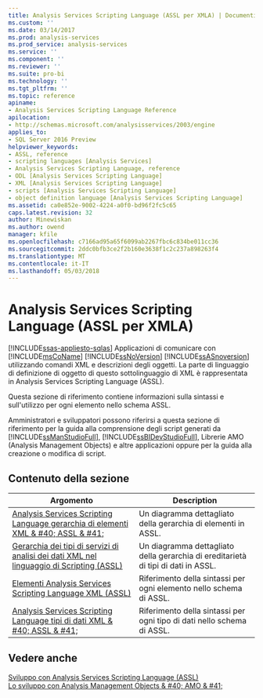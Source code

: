 ```yaml
---
title: Analysis Services Scripting Language (ASSL per XMLA) | Documenti Microsoft
ms.custom: ''
ms.date: 03/14/2017
ms.prod: analysis-services
ms.prod_service: analysis-services
ms.service: ''
ms.component: ''
ms.reviewer: ''
ms.suite: pro-bi
ms.technology: ''
ms.tgt_pltfrm: ''
ms.topic: reference
apiname:
- Analysis Services Scripting Language Reference
apilocation:
- http://schemas.microsoft.com/analysisservices/2003/engine
applies_to:
- SQL Server 2016 Preview
helpviewer_keywords:
- ASSL, reference
- scripting languages [Analysis Services]
- Analysis Services Scripting Language, reference
- ODL [Analysis Services Scripting Language]
- XML [Analysis Services Scripting Language]
- scripts [Analysis Services Scripting Language]
- object definition language [Analysis Services Scripting Language]
ms.assetid: ca0e852e-9002-4224-a0f0-bd96f2fc5c65
caps.latest.revision: 32
author: Minewiskan
ms.author: owend
manager: kfile
ms.openlocfilehash: c7166ad95a65f6099ab2267fbc6c834be011cc36
ms.sourcegitcommit: 2ddc0bfb3ce2f2b160e3638f1c2c237a898263f4
ms.translationtype: MT
ms.contentlocale: it-IT
ms.lasthandoff: 05/03/2018
---
```

# <a name="analysis-services-scripting-language-assl-for-xmla"></a>Analysis Services Scripting Language (ASSL per XMLA)
[!INCLUDE[ssas-appliesto-sqlas](../../includes/ssas-appliesto-sqlas.md)]
  Applicazioni di comunicare con [!INCLUDE[msCoName](../../includes/msconame-md.md)] [!INCLUDE[ssNoVersion](../../includes/ssnoversion-md.md)] [!INCLUDE[ssASnoversion](../../includes/ssasnoversion-md.md)] utilizzando comandi XML e descrizioni degli oggetti. La parte di linguaggio di definizione di oggetto di questo sottolinguaggio di XML è rappresentata in Analysis Services Scripting Language (ASSL).  
  
 Questa sezione di riferimento contiene informazioni sulla sintassi e sull'utilizzo per ogni elemento nello schema ASSL.  
  
 Amministratori e sviluppatori possono riferirsi a questa sezione di riferimento per la guida alla comprensione degli script generati da [!INCLUDE[ssManStudioFull](../../includes/ssmanstudiofull-md.md)], [!INCLUDE[ssBIDevStudioFull](../../includes/ssbidevstudiofull-md.md)], Librerie AMO (Analysis Management Objects) e altre applicazioni oppure per la guida alla creazione o modifica di script.  
  
## <a name="in-this-section"></a>Contenuto della sezione  
  
|Argomento|Description|  
|-----------|-----------------|  
|[Analysis Services Scripting Language gerarchia di elementi XML & #40; ASSL & #41;](../../analysis-services/scripting/analysis-services-scripting-language-xml-element-hierarchy-assl.md)|Un diagramma dettagliato della gerarchia di elementi in ASSL.|  
|[Gerarchia dei tipi di servizi di analisi dei dati XML nel linguaggio di Scripting &#40;ASSL&#41;](../../analysis-services/scripting/analysis-services-scripting-language-xml-data-type-hierarchy-assl.md)|Un diagramma dettagliato della gerarchia di ereditarietà di tipi di dati in ASSL.|  
|[Elementi Analysis Services Scripting Language XML &#40;ASSL&#41;](../../analysis-services/scripting/analysis-services-scripting-language-xml-elements-assl.md)|Riferimento della sintassi per ogni elemento nello schema di ASSL.|  
|[Analysis Services Scripting Language tipi di dati XML & #40; ASSL & #41;](../../analysis-services/scripting/data-type/analysis-services-scripting-language-xml-data-types-assl.md)|Riferimento della sintassi per ogni tipo di dati nello schema di ASSL.|  
  
## <a name="see-also"></a>Vedere anche  
 [Sviluppo con Analysis Services Scripting Language &#40;ASSL&#41;](../../analysis-services/multidimensional-models/scripting-language-assl/developing-with-analysis-services-scripting-language-assl.md)   
 [Lo sviluppo con Analysis Management Objects & #40; AMO & #41;](../../analysis-services/multidimensional-models/analysis-management-objects/developing-with-analysis-management-objects-amo.md)  
  
  
